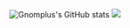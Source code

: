 ![Gnomplus's GitHub stats](https://github-readme-stats.vercel.app/api?username=Gnomplus&theme=dark)
![](https://github-readme-stats.vercel.app/api/top-langs/?username=Gnomplus&theme=dark)